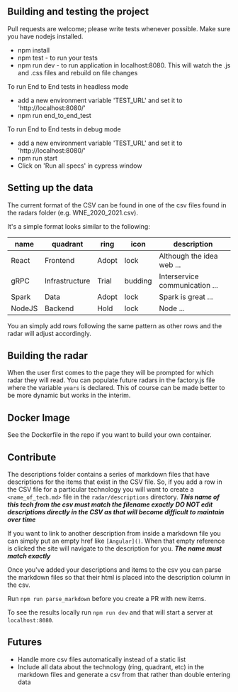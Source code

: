 
## Building and testing the project

Pull requests are welcome; please write tests whenever possible. Make sure you have nodejs installed.

* npm install
* npm test - to run your tests
* npm run dev - to run application in localhost:8080. This will watch the .js and .css files and rebuild on file changes

To run End to End tests in headless mode

* add a new environment variable 'TEST_URL' and set it to 'http://localhost:8080/'
* npm run end_to_end_test

To run End to End tests in debug mode

* add a new environment variable 'TEST_URL' and set it to 'http://localhost:8080/'
* npm run start
* Click on 'Run all specs' in cypress window


## Setting up the data

The current format of the CSV can be found in one of the csv files found in the radars folder (e.g. WNE_2020_2021.csv). 

It's a simple format looks similar to the following:

| name          | quadrant   | ring               | icon | description                                             |
|---------------|--------|------------------------|-------|---------------------------------------------------------|
| React      | Frontend  | Adopt                  | lock  | Although the idea web ...          |
| gRPC | Infrastructure  | Trial             | budding | Interservice communication ...       |
| Spark  | Data | Adopt              | lock  | Spark is great ...   |
| NodeJS           | Backend   | Hold | lock | Node ... |

You an simply add rows following the same pattern as other rows and the radar will adjust accordingly.

## Building the radar

When the user first comes to the page they will be prompted for which radar they will read. You can populate future radars in the factory.js file where the variable `years` is declared. This of course can be made better to be more dynamic but works in the interim. 

## Docker Image
See the Dockerfile in the repo if you want to build your own container.

## Contribute

The descriptions folder contains a series of markdown files that have descriptions for the items that exist in the CSV file. So, if you add a row in the CSV file for a particular technology you will want to create a `<name_of_tech.md>` file in the `radar/descriptions` directory. 
***This name of this tech from the csv must match the filename exactly***
***DO NOT edit descriptions directly in the CSV as that will become difficult to maintain over time***

If you want to link to another description from inside a markdown file you can simply put an empty href like `[Angular]()`. When that empty reference is clicked the site will navigate to the description for you. 
***The name must match exactly***

Once you've added your descriptions and items to the csv you can parse the markdown files so that their html is placed into the description column in the csv. 

Run `npm run parse_markdown` before you create a PR with new items.

To see the results locally run `npm run dev` and that will start a server at  `localhost:8080`.

## Futures
* Handle more csv files automatically instead of a static list
* Include all data about the technology (ring, quadrant, etc) in the markdown files and generate a csv from that rather than double entering data

